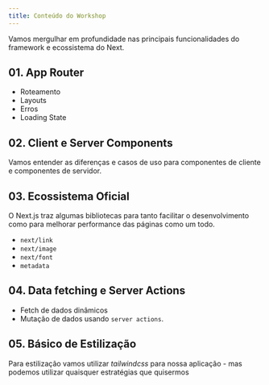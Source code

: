 ```yaml
---
title: Conteúdo do Workshop
---
```


Vamos mergulhar em profundidade nas principais funcionalidades do framework e ecossistema do Next. 

## 01. App Router

- Roteamento
- Layouts
- Erros
- Loading State

## 02. Client e Server Components

Vamos entender as diferenças e casos de uso para componentes de cliente e componentes de servidor. 

## 03. Ecossistema Oficial

O Next.js traz algumas bibliotecas para tanto facilitar o desenvolvimento como para melhorar performance das páginas como um todo. 

- `next/link`
- `next/image`
- `next/font`
- `metadata`
  

## 04. Data fetching e Server Actions

- Fetch de dados dinâmicos
- Mutação de dados usando `server actions`. 

## 05. Básico de Estilização

Para estilização vamos utilizar *tailwindcss* para nossa aplicação - mas podemos utilizar quaisquer estratégias que quisermos